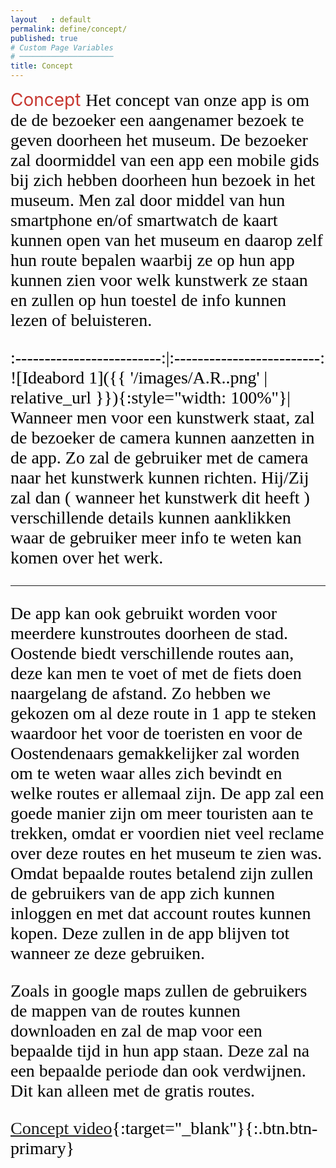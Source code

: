 ```yaml
---
layout   : default
permalink: define/concept/
published: true
# Custom Page Variables
# ─────────────────────
title: Concept
---
```


<span style="color: #C73730;font-size: 2em;">
Concept

<span style="color: #000000; font-family: nunito; font-size: 1em;">
Het concept van onze app is om de de bezoeker een aangenamer bezoek te geven doorheen het museum. De bezoeker zal doormiddel van een app een mobile gids bij zich hebben doorheen hun bezoek in het museum. Men zal door middel van hun smartphone en/of smartwatch de kaart kunnen open van het museum en daarop zelf hun route bepalen waarbij ze op hun app kunnen zien voor welk kunstwerk ze staan en zullen op hun toestel de info kunnen lezen of beluisteren.

:-------------------------:|:-------------------------:
![Ideabord 1]({{ '/images/A.R..png' | relative_url }}){:style="width: 100%"}| Wanneer men voor een kunstwerk staat, zal de bezoeker de camera kunnen aanzetten in de app. Zo zal de gebruiker met de camera naar het kunstwerk kunnen richten. Hij/Zij zal dan ( wanneer het kunstwerk dit heeft ) verschillende details kunnen aanklikken waar de gebruiker meer info te weten kan komen over het werk.

___

De app kan ook gebruikt worden voor meerdere kunstroutes doorheen de stad. Oostende biedt verschillende routes aan, deze kan men te voet of met de fiets doen naargelang de afstand. Zo hebben we gekozen om al deze route in 1 app te steken waardoor het voor de toeristen en voor de Oostendenaars gemakkelijker zal worden om te weten waar alles zich bevindt en welke routes er allemaal zijn. 
De app zal een goede manier zijn om meer touristen aan te trekken, omdat er voordien niet veel reclame over deze routes en het museum te zien was. 
Omdat bepaalde routes betalend zijn zullen de gebruikers van de app zich kunnen inloggen en met dat account routes kunnen kopen. Deze zullen in de app blijven tot wanneer ze deze gebruiken. 

Zoals in google maps zullen de gebruikers de mappen van de routes kunnen downloaden en zal de map voor een bepaalde tijd in hun app staan. Deze zal na een bepaalde periode dan ook verdwijnen. Dit kan alleen met de gratis routes.  


[Concept video](https://www.youtube.com/watch?v=1NNVfF4In5Q&feature=youtu.be){:target="_blank"}{:.btn.btn-primary}
